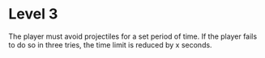 # Level 3

The player must avoid projectiles for a set period of time. If the player fails to do so in three tries, the time limit is reduced by x seconds.
